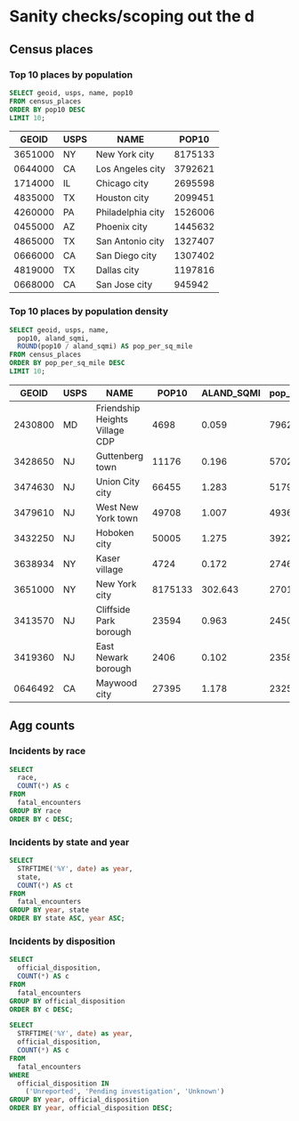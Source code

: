 # Sanity checks/scoping out the d

## Census places

### Top 10 places by population

~~~sql
SELECT geoid, usps, name, pop10
FROM census_places
ORDER BY pop10 DESC
LIMIT 10;
~~~

| GEOID   | USPS | NAME              | POP10   |
| ------- | ---- | ----------------- | ------- |
| 3651000 | NY   | New York city     | 8175133 |
| 0644000 | CA   | Los Angeles city  | 3792621 |
| 1714000 | IL   | Chicago city      | 2695598 |
| 4835000 | TX   | Houston city      | 2099451 |
| 4260000 | PA   | Philadelphia city | 1526006 |
| 0455000 | AZ   | Phoenix city      | 1445632 |
| 4865000 | TX   | San Antonio city  | 1327407 |
| 0666000 | CA   | San Diego city    | 1307402 |
| 4819000 | TX   | Dallas city       | 1197816 |
| 0668000 | CA   | San Jose city     | 945942  |


### Top 10 places by population density


~~~sql
SELECT geoid, usps, name, 
  pop10, aland_sqmi,
  ROUND(pop10 / aland_sqmi) AS pop_per_sq_mile
FROM census_places
ORDER BY pop_per_sq_mile DESC
LIMIT 10;
~~~

| GEOID   | USPS | NAME                           | POP10   | ALAND_SQMI | pop_per_sq_mile |
| ------- | ---- | ------------------------------ | ------- | ---------- | --------------- |
| 2430800 | MD   | Friendship Heights Village CDP | 4698    | 0.059      | 79627.0         |
| 3428650 | NJ   | Guttenberg town                | 11176   | 0.196      | 57020.0         |
| 3474630 | NJ   | Union City city                | 66455   | 1.283      | 51797.0         |
| 3479610 | NJ   | West New York town             | 49708   | 1.007      | 49362.0         |
| 3432250 | NJ   | Hoboken city                   | 50005   | 1.275      | 39220.0         |
| 3638934 | NY   | Kaser village                  | 4724    | 0.172      | 27465.0         |
| 3651000 | NY   | New York city                  | 8175133 | 302.643    | 27012.0         |
| 3413570 | NJ   | Cliffside Park borough         | 23594   | 0.963      | 24501.0         |
| 3419360 | NJ   | East Newark borough            | 2406    | 0.102      | 23588.0         |
| 0646492 | CA   | Maywood city                   | 27395   | 1.178      | 23256.0         |


## Agg counts

### Incidents by race

```sql
SELECT
  race,
  COUNT(*) AS c
FROM 
  fatal_encounters
GROUP BY race
ORDER BY c DESC;
```

### Incidents by state and year


```sql
SELECT 
  STRFTIME('%Y', date) as year,
  state,
  COUNT(*) AS ct
FROM 
  fatal_encounters
GROUP BY year, state
ORDER BY state ASC, year ASC;
```


### Incidents by disposition


```sql
SELECT
  official_disposition,
  COUNT(*) AS c
FROM 
  fatal_encounters
GROUP BY official_disposition
ORDER BY c DESC;
```



```sql
SELECT
  STRFTIME('%Y', date) as year,
  official_disposition,
  COUNT(*) AS c
FROM 
  fatal_encounters
WHERE
  official_disposition IN 
    ('Unreported', 'Pending investigation', 'Unknown')
GROUP BY year, official_disposition
ORDER BY year, official_disposition DESC;
```
